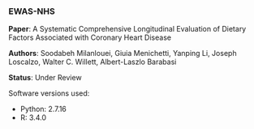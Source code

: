 ### EWAS-NHS

**Paper**: A Systematic Comprehensive Longitudinal Evaluation of Dietary Factors Associated with Coronary Heart Disease

**Authors**: Soodabeh Milanlouei, Giuia Menichetti, Yanping Li, Joseph Loscalzo, Walter C. Willett, Albert-Laszlo Barabasi

**Status**: Under Review

Software versions used:
* Python: 2.7.16
* R: 3.4.0



